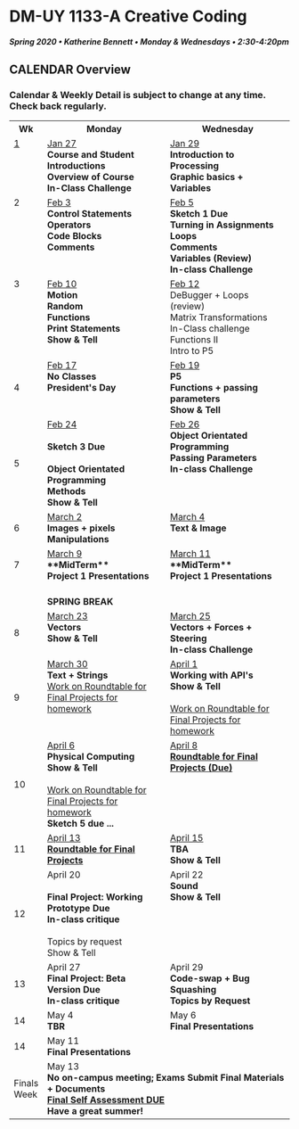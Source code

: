 # DM-UY 1133-A Creative Coding
##### Spring 2020 • Katherine Bennett • Monday & Wednesdays • 2:30-4:20pm 

## CALENDAR Overview
### Calendar & Weekly Detail is subject to change at any time. Check back regularly.

<table>
<tr>
	<th width="4%">Wk</th> 
	<th width="48%">Monday</th> 
	<th width="48%">Wednesday</th> 
</tr>
<tr>
	<td valign="top"><a href="week_1_detail.md">1</a></td>
	<td valign="top"><a href="week_1_detail.md">Jan 27</a><br><strong>Course and Student Introductions<br>Overview of Course<br>In-Class Challenge</strong></td>
	<td valign="top"><a href="week_1_detail.md">Jan 29</a><br><strong>Introduction to Processing <br>Graphic basics + Variables<br></strong></td>
</tr>
<tr>
	<td valign="top"> 2 </td>
	<td valign="top"><a href="week_2_detail.md">Feb 3</a><br><strong>Control Statements<br>Operators<br>Code Blocks<br>Comments</strong></td>
    <td valign="top"><a href="week_2_detail.md">Feb 5</a><br><strong>Sketch 1 Due<br>Turning in Assignments<br>
	Loops<br>
	Comments<br>
	Variables (Review)<br>
	In-class Challenge<br></strong></td>
</tr>
<tr>
	<td valign="top"> 3 </td>
	<td valign="top"><a href="week_3_detail.md">Feb 10</a><br><strong>Motion<br>Random<br>Functions<br>Print Statements<br>
	Show & Tell<br></strong>
	</td>
	<td valign="top"><a href="week_3_detail.md">Feb 12</a><br>DeBugger + Loops (review)<br>
	Matrix Transformations <br>In-Class challenge<br>
	Functions II <br>
	Intro to P5 <br>
	</td>
</tr>

<tr>
	<td>4</td>
	<td valign="top"><a href="week_4_detail.md">Feb 17</a><br><strong>No Classes <br> President's Day</strong>
	</td>
	<td valign="top"><a href="week_4_detail.md">Feb 19</a><br><strong> P5<br>Functions + passing parameters<br>Show & Tell<br></strong>
	</td>
</tr>
<tr>
	<td>5</td>
	<td valign="top"><a href="week_5_detail.md">Feb 24</a><br>	<strong><br><strong>Sketch 3 Due<br> <br>Object Orientated Programming <br>Methods <br>Show & Tell <br></strong>
	<td valign="top"><a href="week_5_detail.md">Feb 26</a><br>
		<strong>Object Orientated Programming <br>Passing Parameters <br>In-class Challenge <br></strong>
	</td>
</tr>
<tr>
	<td> 6 </td>
	<td valign="top"><a href="week_6_detail.md">March 2</a><br><strong>Images + pixels Manipulations<br></strong></td>
	<td valign="top"><a href="week_6_detail.md">March 4</a><br><strong>Text & Image </strong></td>
</tr>
<tr>
	<td> 7 </td>
	<td valign="top"><a href="week_7_detail.md">March 9</a><br><strong> **MidTerm** <br>Project 1 Presentations <br></strong>
	</td>
	<td valign = "top"> <a href="week_7_detail.md">March 11</a><br><strong>**MidTerm** <br>Project 1 Presentations <br>
	</strong>
	</td>
</tr>
<tr> <td> </td>
	<td valign="top">  <br> <strong> SPRING BREAK </strong> </td>
</tr>
<td>8</td>
	<td valign="top"><a href="week_8_detail.md">March 23</a><br><strong>Vectors <br>Show & Tell <br></strong>	</td>
	<td valign="top"><a href="week_8_detail.md">March 25</a><br><strong>Vectors + Forces + Steering <br>In-class Challenge <br></strong>
	</td>
</tr>
<tr>
	<td> 9 </td>
	<td valign="top"><a href="week_9_detail.md">March 30</a><br><strong>Text + Strings</strong> <br>
		<a href = "RoundTable.md">Work on Roundtable for Final Projects for homework</a> <br>
	</td>
	<td valign="top"><a href="week_9_detail.md">April 1</a><br><strong>Working with API's	<br>Show & Tell <br></strong><br><a href = "RoundTable.md">Work on Roundtable for Final Projects for homework</a> <br>
	</td>
</tr>
<tr>
	<td>10</td>
	<td valign="top"><a href="week_10_detail.md"> April 6</a><br><strong>Physical Computing<br>
	Show & Tell<br></strong> <br><a href = "RoundTable.md">Work on Roundtable for Final Projects for homework</a> <br>
	<strong>Sketch 5 due ...</strong><br>
	</td>
	<td valign="top"><a href="week_10_detail.md">April 8</a><br><strong><a href = "RoundTable.md">Roundtable for Final Projects (Due)	</a> </strong>
	</td>	
</tr>
<tr>
	<td>11</td>
	<td valign="top"><a href="week_11_detail.md">April 13</a><br><strong><a href = "RoundTable.md">Roundtable for Final Projects</a></strong>	
	</td>
	<td valign="top"><a href="week_11_detail.md">April 15</a><br><strong>TBA <br>Show & Tell <br></strong>
	</td>
</tr>
<tr>
	<td>12</td>
	<td valign="top">April 20<br><br> <strong>Final Project: Working Prototype Due <br>
	In-class critique <br></strong><br>Topics by request<br> Show & Tell <br>
	</td>
	<td valign="top">April 22<br><strong>Sound<br>Show & Tell<br></strong>
	</td>
</tr>
<tr>	
	<td>13</td><td valign="top">April 27<br><strong>
	Final Project: Beta Version Due <br>In-class critique <br></strong>	
	</td>
	<td valign="top">April 29<br><strong>
		Code-swap + Bug Squashing <br>
		Topics by Request <br></strong></td>	
</tr>
<tr>	
	<td>14</td><td valign="top">May 4<br><strong>TBR</strong>
	</td>
	<td valign="top">May 6<br><strong>Final Presentations</strong>
	</td>
</tr>
<tr>	
	<td>14</td><td valign="top">May 11<br><strong>Final Presentations</strong>
	</td>
<tr>
	<td>Finals Week</td>
	<td valign="top" colspan="2">May 13<br><strong>No on-campus meeting; Exams Submit Final Materials + Documents <br><a href = "Final_Deliverables.md">Final Self Assessment DUE </a><br>Have a great summer!<br></strong>
	</td>
</tr>
</table>